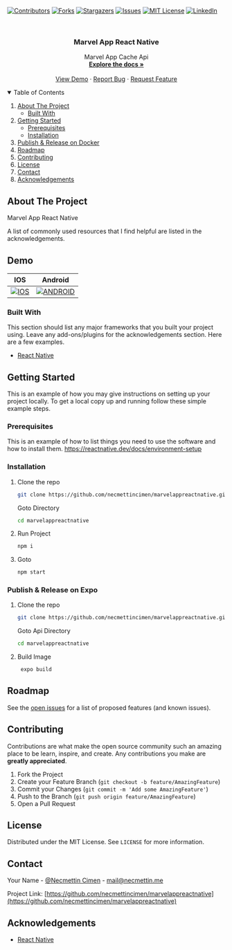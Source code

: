 
[![Contributors][contributors-shield]][contributors-url]
[![Forks][forks-shield]][forks-url]
[![Stargazers][stars-shield]][stars-url]
[![Issues][issues-shield]][issues-url]
[![MIT License][license-shield]][license-url]
[![LinkedIn][linkedin-shield]][linkedin-url]

<!-- PROJECT LOGO -->
<br />
<p align="center">

  <h3 align="center">Marvel App React Native</h3>

  <p align="center">
    Marvel App Cache Api
    <br />
    <a href="https://github.com/necmettincimen/marvelappreactnative"><strong>Explore the docs »</strong></a>
    <br />
    <br />
    <a href="https://github.com/necmettincimen/marvelappreactnative">View Demo</a>
    ·
    <a href="https://github.com/necmettincimen/marvelappreactnative/issues">Report Bug</a>
    ·
    <a href="https://github.com/necmettincimen/marvelappreactnative/issues">Request Feature</a>
  </p>
</p>



<!-- TABLE OF CONTENTS -->
<details open="open">
  <summary>Table of Contents</summary>
  <ol>
    <li>
      <a href="#about-the-project">About The Project</a>
      <ul>
        <li><a href="#built-with">Built With</a></li>
      </ul>
    </li>
    <li>
      <a href="#getting-started">Getting Started</a>
      <ul>
        <li><a href="#prerequisites">Prerequisites</a></li>
        <li><a href="#installation">Installation</a></li>
      </ul>
    </li>
    <li><a href="#publish">Publish & Release on Docker</a></li>
    <li><a href="#roadmap">Roadmap</a></li>
    <li><a href="#contributing">Contributing</a></li>
    <li><a href="#license">License</a></li>
    <li><a href="#contact">Contact</a></li>
    <li><a href="#acknowledgements">Acknowledgements</a></li>
  </ol>
</details>



<!-- ABOUT THE PROJECT -->
## About The Project

Marvel App React Native

A list of commonly used resources that I find helpful are listed in the acknowledgements.

## Demo

| IOS | Android | 
| --- | --- | 
| [![IOS](ios.gif)](ios.gif) | [![ANDROID](android.gif)](android.gif) 

### Built With

This section should list any major frameworks that you built your project using. Leave any add-ons/plugins for the acknowledgements section. Here are a few examples.
* [React Native](https://reactnative.dev/)


<!-- GETTING STARTED -->
## Getting Started

This is an example of how you may give instructions on setting up your project locally.
To get a local copy up and running follow these simple example steps.

### Prerequisites

This is an example of how to list things you need to use the software and how to install them.
https://reactnative.dev/docs/environment-setup

### Installation

1. Clone the repo
   ```sh
   git clone https://github.com/necmettincimen/marvelappreactnative.git
   ```
   Goto Directory
   ```sh
   cd marvelappreactnative
   ```
2. Run Project
   ```sh
   npm i
   ```
3. Goto
   ```HTML
   npm start
   ```

### Publish & Release on Expo

1. Clone the repo
   ```sh
   git clone https://github.com/necmettincimen/marvelappreactnative.git
   ```
   Goto Api Directory
   ```sh
   cd marvelappreactnative
   ```
2. Build Image
   ```sh
    expo build
   ```



<!-- ROADMAP -->
## Roadmap

See the [open issues](https://github.com/necmettincimen/marvelappreactnative/issues) for a list of proposed features (and known issues).



<!-- CONTRIBUTING -->
## Contributing

Contributions are what make the open source community such an amazing place to be learn, inspire, and create. Any contributions you make are **greatly appreciated**.

1. Fork the Project
2. Create your Feature Branch (`git checkout -b feature/AmazingFeature`)
3. Commit your Changes (`git commit -m 'Add some AmazingFeature'`)
4. Push to the Branch (`git push origin feature/AmazingFeature`)
5. Open a Pull Request



<!-- LICENSE -->
## License

Distributed under the MIT License. See `LICENSE` for more information.



<!-- CONTACT -->
## Contact

Your Name - [@Necmettin Cimen](https://necmettin.me) - [mail@necmettin.me](mailto:mail@necmettin.me)

Project Link: [https://github.com/necmettincimen/marvelappreactnative](https://github.com/necmettincimen/marvelappreactnative)



<!-- ACKNOWLEDGEMENTS -->
## Acknowledgements
* [React Native](https://reactnative.dev/)


<!-- MARKDOWN LINKS & IMAGES -->
<!-- https://www.markdownguide.org/basic-syntax/#reference-style-links -->
[contributors-shield]: https://img.shields.io/github/contributors/necmettincimen/marvelappreactnative.svg?style=for-the-badge
[contributors-url]: https://github.com/necmettincimen/marvelappreactnative/graphs/contributors
[forks-shield]: https://img.shields.io/github/forks/necmettincimen/marvelappreactnative.svg?style=for-the-badge
[forks-url]: https://github.com/necmettincimen/marvelappreactnative/network/members
[stars-shield]: https://img.shields.io/github/stars/necmettincimen/marvelappreactnative.svg?style=for-the-badge
[stars-url]: https://github.com/necmettincimen/marvelappreactnative/stargazers
[issues-shield]: https://img.shields.io/github/issues/necmettincimen/marvelappreactnative.svg?style=for-the-badge
[issues-url]: https://github.com/necmettincimen/marvelappreactnative/issues
[license-shield]: https://img.shields.io/github/license/necmettincimen/marvelappreactnative.svg?style=for-the-badge
[license-url]: https://github.com/necmettincimen/marvelappreactnative/blob/master/LICENSE.txt
[linkedin-shield]: https://img.shields.io/badge/-LinkedIn-black.svg?style=for-the-badge&logo=linkedin&colorB=555
[linkedin-url]: https://linkedin.com/in/necmettincimen
